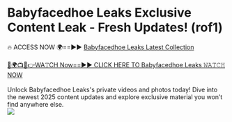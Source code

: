 # Babyfacedhoe Leaks Exclusive Content Leak - Fresh Updates! (rof1)

🔥 ACCESS NOW 🌍==►► <a href="https://tinyurl.com/kvy9nzfs" rel="nofollow">Babyfacedhoe Leaks Latest Collection</a>
<br><br>
[🔴🌍📺📱👉WA𝚃CH Now==►► CLICK HERE TO Babyfacedhoe Leaks 𝚆𝙰𝚃𝙲𝙷 NOW](https://tinyurl.com/kvy9nzfs)
<br><br>
Unlock Babyfacedhoe Leaks's private videos and photos today! Dive into the newest 2025 content updates and explore exclusive material you won’t find anywhere else.
<br>
<a href="https://tinyurl.com/kvy9nzfs" rel="nofollow" data-target="animated-image.originalLink"><img src="https://camo.githubusercontent.com/8a4f000d20f83aca3bf7ec5f350d767afa0574a8a352519fd8cfa583a6f93a33/68747470733a2f2f692e696d6775722e636f6d2f644a486b345a712e676966" data-canonical-src="https://i.imgur.com/dJHk4Zq.gif" style="max-width: 100%; display: inline-block;" data-target="animated-image.originalImage"></a>
<br>
